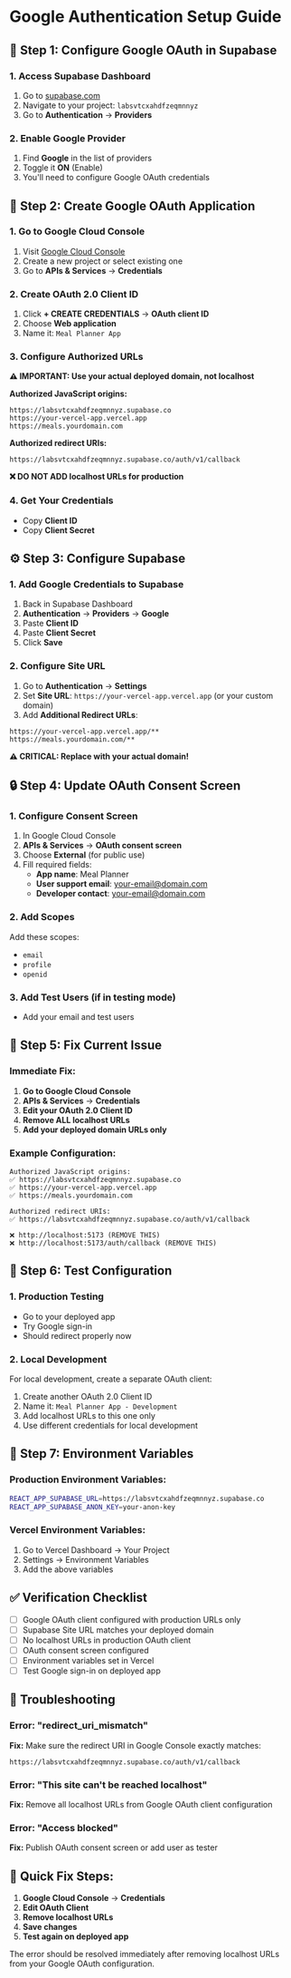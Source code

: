 # Google Authentication Setup Guide

## 🔧 Step 1: Configure Google OAuth in Supabase

### 1. Access Supabase Dashboard
1. Go to [supabase.com](https://supabase.com)
2. Navigate to your project: `labsvtcxahdfzeqmnnyz`
3. Go to **Authentication** → **Providers**

### 2. Enable Google Provider
1. Find **Google** in the list of providers
2. Toggle it **ON** (Enable)
3. You'll need to configure Google OAuth credentials

## 🔑 Step 2: Create Google OAuth Application

### 1. Go to Google Cloud Console
1. Visit [Google Cloud Console](https://console.cloud.google.com/)
2. Create a new project or select existing one
3. Go to **APIs & Services** → **Credentials**

### 2. Create OAuth 2.0 Client ID
1. Click **+ CREATE CREDENTIALS** → **OAuth client ID**
2. Choose **Web application**
3. Name it: `Meal Planner App`

### 3. Configure Authorized URLs

**⚠️ IMPORTANT: Use your actual deployed domain, not localhost**

**Authorized JavaScript origins:**
```
https://labsvtcxahdfzeqmnnyz.supabase.co
https://your-vercel-app.vercel.app
https://meals.yourdomain.com
```

**Authorized redirect URIs:**
```
https://labsvtcxahdfzeqmnnyz.supabase.co/auth/v1/callback
```

**❌ DO NOT ADD localhost URLs for production**

### 4. Get Your Credentials
- Copy **Client ID**
- Copy **Client Secret**

## ⚙️ Step 3: Configure Supabase

### 1. Add Google Credentials to Supabase
1. Back in Supabase Dashboard
2. **Authentication** → **Providers** → **Google**
3. Paste **Client ID**
4. Paste **Client Secret**
5. Click **Save**

### 2. Configure Site URL
1. Go to **Authentication** → **Settings**
2. Set **Site URL**: `https://your-vercel-app.vercel.app` (or your custom domain)
3. Add **Additional Redirect URLs**:
```
https://your-vercel-app.vercel.app/**
https://meals.yourdomain.com/**
```

**⚠️ CRITICAL: Replace with your actual domain!**

## 🔒 Step 4: Update OAuth Consent Screen

### 1. Configure Consent Screen
1. In Google Cloud Console
2. **APIs & Services** → **OAuth consent screen**
3. Choose **External** (for public use)
4. Fill required fields:
   - **App name**: Meal Planner
   - **User support email**: your-email@domain.com
   - **Developer contact**: your-email@domain.com

### 2. Add Scopes
Add these scopes:
- `email`
- `profile`
- `openid`

### 3. Add Test Users (if in testing mode)
- Add your email and test users

## 🚨 Step 5: Fix Current Issue

### Immediate Fix:
1. **Go to Google Cloud Console**
2. **APIs & Services** → **Credentials**
3. **Edit your OAuth 2.0 Client ID**
4. **Remove ALL localhost URLs**
5. **Add your deployed domain URLs only**

### Example Configuration:
```
Authorized JavaScript origins:
✅ https://labsvtcxahdfzeqmnnyz.supabase.co
✅ https://your-vercel-app.vercel.app
✅ https://meals.yourdomain.com

Authorized redirect URIs:
✅ https://labsvtcxahdfzeqmnnyz.supabase.co/auth/v1/callback

❌ http://localhost:5173 (REMOVE THIS)
❌ http://localhost:5173/auth/callback (REMOVE THIS)
```

## 🧪 Step 6: Test Configuration

### 1. Production Testing
- Go to your deployed app
- Try Google sign-in
- Should redirect properly now

### 2. Local Development
For local development, create a separate OAuth client:
1. Create another OAuth 2.0 Client ID
2. Name it: `Meal Planner App - Development`
3. Add localhost URLs to this one only
4. Use different credentials for local development

## 🔧 Step 7: Environment Variables

### Production Environment Variables:
```bash
REACT_APP_SUPABASE_URL=https://labsvtcxahdfzeqmnnyz.supabase.co
REACT_APP_SUPABASE_ANON_KEY=your-anon-key
```

### Vercel Environment Variables:
1. Go to Vercel Dashboard → Your Project
2. Settings → Environment Variables
3. Add the above variables

## ✅ Verification Checklist

- [ ] Google OAuth client configured with production URLs only
- [ ] Supabase Site URL matches your deployed domain
- [ ] No localhost URLs in production OAuth client
- [ ] OAuth consent screen configured
- [ ] Environment variables set in Vercel
- [ ] Test Google sign-in on deployed app

## 🚨 Troubleshooting

### Error: "redirect_uri_mismatch"
**Fix:** Make sure the redirect URI in Google Console exactly matches:
```
https://labsvtcxahdfzeqmnnyz.supabase.co/auth/v1/callback
```

### Error: "This site can't be reached localhost"
**Fix:** Remove all localhost URLs from Google OAuth client configuration

### Error: "Access blocked"
**Fix:** Publish OAuth consent screen or add user as tester

## 🔄 Quick Fix Steps:

1. **Google Cloud Console** → **Credentials**
2. **Edit OAuth Client**
3. **Remove localhost URLs**
4. **Save changes**
5. **Test again on deployed app**

The error should be resolved immediately after removing localhost URLs from your Google OAuth configuration.